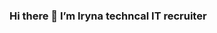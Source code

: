 ### Hi there 👋 I’m Iryna techncal IT recruiter

<!--
**IrynaSov/IrynaSov** is a ✨ _special_ ✨ repository because its `README.md` (this file) appears on your GitHub profile.

Here are some ideas to get you started:

- 🔭 I’m currently working for CreatorIQ
- 🌱 Learning SQL and Python (really?!) ^_^ 
- 👯 I’m looking to collaborate on networking and socializing with people from Tech indystry
- 🦄 Passionate about Technical IT recruitment, also enjoy all positions around tech 
- 💬 Ask me about ...
- 📫 How to reach me: recruitersevastianovaATgmail.com
- 😄 Pronouns: she/her
- ⚡ Fun fact: to be added)
